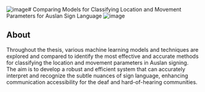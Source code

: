 ![image](https://github.com/Kai-Barry/Classification-for-Auslan/assets/88063818/31cc35f3-a920-42f4-bf39-ced85064e25d)# Comparing Models for Classifying Location and Movement Parameters for Auslan Sign Language
![image](https://github.com/Kai-Barry/Classification-for-Auslan/assets/88063818/316468fc-886d-446f-b3d8-173a70c2d23a)

## About

Throughout the thesis, various machine learning models and techniques are explored and compared to identify the most effective and accurate methods for classifying the location and movement parameters in Auslan signing. The aim is to develop a robust and efficient system that can accurately interpret and recognize the subtle nuances of sign language, enhancing communication accessibility for the deaf and hard-of-hearing communities.
